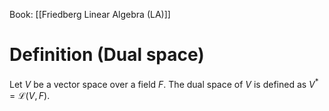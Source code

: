 Book: [[Friedberg Linear Algebra (LA)]]
# Definition (Dual space)
Let $V$ be a vector space over a field $F$.
The dual space of $V$ is defined as $V^{*}=\mathcal{L}(V,F)$.